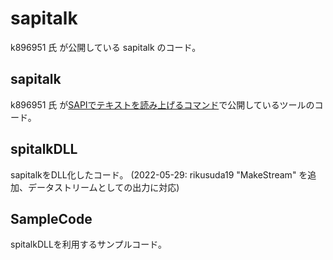 # sapitalk

k896951 氏 が公開している sapitalk のコード。

## sapitalk
k896951 氏 が[SAPIでテキストを読み上げるコマンド](https://hgotoh.jp/wiki/doku.php/documents/tools/tools-202)で公開しているツールのコード。

## spitalkDLL
sapitalkをDLL化したコード。
(2022-05-29: rikusuda19 "MakeStream" を追加、データストリームとしての出力に対応)

## SampleCode
spitalkDLLを利用するサンプルコード。
